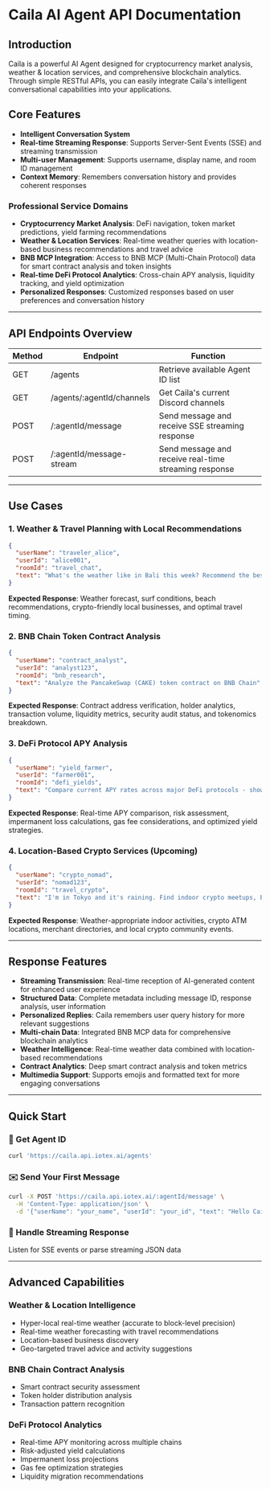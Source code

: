 
# Caila AI Agent API Documentation

## Introduction
Caila is a powerful AI Agent designed for cryptocurrency market analysis, weather & location services, and comprehensive blockchain analytics. Through simple RESTful APIs, you can easily integrate Caila's intelligent conversational capabilities into your applications.

## Core Features
- **Intelligent Conversation System**
- **Real-time Streaming Response**: Supports Server-Sent Events (SSE) and streaming transmission
- **Multi-user Management**: Supports username, display name, and room ID management
- **Context Memory**: Remembers conversation history and provides coherent responses

### Professional Service Domains
- **Cryptocurrency Market Analysis**: DeFi navigation, token market predictions, yield farming recommendations
- **Weather & Location Services**: Real-time weather queries with location-based business recommendations and travel advice
- **BNB MCP Integration**: Access to BNB MCP (Multi-Chain Protocol) data for smart contract analysis and token insights
- **Real-time DeFi Protocol Analytics**: Cross-chain APY analysis, liquidity tracking, and yield optimization
- **Personalized Responses**: Customized responses based on user preferences and conversation history

---

## API Endpoints Overview
| Method | Endpoint | Function |
|--------|----------|----------|
| GET | /agents | Retrieve available Agent ID list |
| GET | /agents/:agentId/channels | Get Caila's current Discord channels |
| POST | /:agentId/message | Send message and receive SSE streaming response |
| POST | /:agentId/message-stream | Send message and receive real-time streaming response |

---

## Use Cases

### 1. Weather & Travel Planning with Local Recommendations
```json
{
  "userName": "traveler_alice",
  "userId": "alice001",
  "roomId": "travel_chat",
  "text": "What's the weather like in Bali this week? Recommend the best beaches for surfing and nearby restaurants"
}
```
**Expected Response**: Weather forecast, surf conditions, beach recommendations, crypto-friendly local businesses, and optimal travel timing.

### 2. BNB Chain Token Contract Analysis
```json
{
  "userName": "contract_analyst",
  "userId": "analyst123",
  "roomId": "bnb_research",
  "text": "Analyze the PancakeSwap (CAKE) token contract on BNB Chain"
}
```
**Expected Response**: Contract address verification, holder analytics, transaction volume, liquidity metrics, security audit status, and tokenomics breakdown.

### 3. DeFi Protocol APY Analysis
```json
{
  "userName": "yield_farmer",
  "userId": "farmer001",
  "roomId": "defi_yields",
  "text": "Compare current APY rates across major DeFi protocols - show me the best yield farming opportunities on Ethereum, BNB Chain, and Polygon"
}
```
**Expected Response**: Real-time APY comparison, risk assessment, impermanent loss calculations, gas fee considerations, and optimized yield strategies.

### 4. Location-Based Crypto Services (Upcoming)
```json
{
  "userName": "crypto_nomad",
  "userId": "nomad123",
  "roomId": "travel_crypto",
  "text": "I'm in Tokyo and it's raining. Find indoor crypto meetups, Bitcoin ATMs, and cafes that accept cryptocurrency payments"
}
```
**Expected Response**: Weather-appropriate indoor activities, crypto ATM locations, merchant directories, and local crypto community events.

---

## Response Features
- **Streaming Transmission**: Real-time reception of AI-generated content for enhanced user experience
- **Structured Data**: Complete metadata including message ID, response analysis, user information
- **Personalized Replies**: Caila remembers user query history for more relevant suggestions
- **Multi-chain Data**: Integrated BNB MCP data for comprehensive blockchain analytics
- **Weather Intelligence**: Real-time weather data combined with location-based recommendations
- **Contract Analytics**: Deep smart contract analysis and token metrics
- **Multimedia Support**: Supports emojis and formatted text for more engaging conversations

---

## Quick Start

### 🔧 Get Agent ID
```bash
curl 'https://caila.api.iotex.ai/agents'
```

### ✉️ Send Your First Message
```bash
curl -X POST 'https://caila.api.iotex.ai/:agentId/message' \
  -H 'Content-Type: application/json' \
  -d '{"userName": "your_name", "userId": "your_id", "text": "Hello Caila!"}'
```

### 📡 Handle Streaming Response
Listen for SSE events or parse streaming JSON data

---

## Advanced Capabilities

### Weather & Location Intelligence
- Hyper-local real-time weather (accurate to block-level precision)
- Real-time weather forecasting with travel recommendations
- Location-based business discovery
- Geo-targeted travel advice and activity suggestions

### BNB Chain Contract Analysis
- Smart contract security assessment
- Token holder distribution analysis
- Transaction pattern recognition

### DeFi Protocol Analytics
- Real-time APY monitoring across multiple chains
- Risk-adjusted yield calculations
- Impermanent loss projections
- Gas fee optimization strategies
- Liquidity migration recommendations
